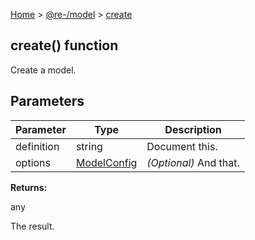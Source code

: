 [Home](./index.md) &gt; [@re-/model](./model.md) &gt; [create](./model.create.md)

## create() function

Create a model.

## Parameters

| Parameter  | Type                                  | Description                 |
| ---------- | ------------------------------------- | --------------------------- |
| definition | string                                | Document this.              |
| options    | [ModelConfig](./model.modelconfig.md) | <i>(Optional)</i> And that. |

<b>Returns:</b>

any

The result.
